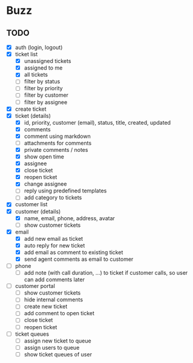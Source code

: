 # Buzz

## TODO

- [x] auth (login, logout)
- [x] ticket list
  - [x] unassigned tickets
  - [x] assigned to me
  - [x] all tickets
  - [ ] filter by status
  - [ ] filter by priority
  - [ ] filter by customer
  - [ ] filter by assignee
- [x] create ticket
- [x] ticket (details)
  - [x] id, priority, customer (email), status, title, created, updated
  - [x] comments
  - [x] comment using markdown
  - [ ] attachments for comments
  - [x] private comments / notes
  - [x] show open time
  - [x] assignee
  - [x] close ticket
  - [x] reopen ticket
  - [x] change assignee
  - [ ] reply using predefined templates
  - [ ] add category to tickets
- [x] customer list
- [x] customer (details)
  - [x] name, email, phone, address, avatar
  - [ ] show customer tickets
- [x] email
  - [x] add new email as ticket
  - [x] auto reply for new ticket
  - [x] add email as comment to existing ticket
  - [x] send agent comments as email to customer
- [ ] phone
  - [ ] add note (with call duration, ...) to ticket if customer calls, so user can add comments later
- [ ] customer portal
  - [ ] show customer tickets
  - [ ] hide internal comments
  - [ ] create new ticket
  - [ ] add comment to open ticket
  - [ ] close ticket
  - [ ] reopen ticket
- [ ] ticket queues
  - [ ] assign new ticket to queue
  - [ ] assign users to queue
  - [ ] show ticket queues of user
